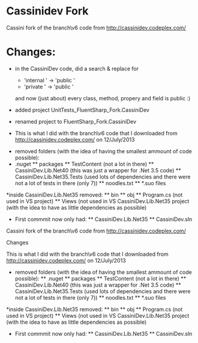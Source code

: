 Cassinidev Fork
===============

Cassini fork of the branch\v6 code from http://cassinidev.codeplex.com/



Changes:
=======

- in the CassiniDev code, did a search & replace for

   - 'internal ' -> 'public '
   - 'private ' -> 'public '

  and now (just about) every class, method, propery and field is public :)

- added project UnitTests_FluentSharp_Fork.CassiniDev

- renamed project to FluentSharp_Fork.CassiniDev


- This is what I did with the branch\v6 code that I downloaded from http://cassinidev.codeplex.com/ on 12/July/2013

* removed folders (with the idea of having the smallest ammount of code possible):
* .nuget
** packages
** TestContent		      (not a lot in there)
** CassiniDev.Lib.Net40       (this was just a wrapper for .Net 3.5 code)
** CassiniDev.Lib.Net35.Tests (used lots of dependencies and there were not a lot of tests in there (only 7))
** noodles.txt
** *.suo files


*inside CassiniDev.Lib.Net35 removed:
** bin
** obj
** Program.cs (not used in VS project)
** Views (not used in VS CassiniDev.Lib.Net35 project (with the idea to have as little dependencies as possible)

* First commmit now only had:
** CassiniDev.Lib.Net35
** CassiniDev.sln

Cassini fork of the branch\v6 code from http://cassinidev.codeplex.com/



Changes

This is what I did with the branch\v6 code that I downloaded from http://cassinidev.codeplex.com/ on 12/July/2013

* removed folders (with the idea of having the smallest ammount of code possible):
** .nuget
** packages
** TestContent		      (not a lot in there)
** CassiniDev.Lib.Net40       (this was just a wrapper for .Net 3.5 code)
** CassiniDev.Lib.Net35.Tests (used lots of dependencies and there were not a lot of tests in there (only 7))
** noodles.txt
** *.suo files


*inside CassiniDev.Lib.Net35 removed:
** bin
** obj
** Program.cs (not used in VS project)
** Views (not used in VS CassiniDev.Lib.Net35 project (with the idea to have as little dependencies as possible)

* First commmit now only had:
** CassiniDev.Lib.Net35
** CassiniDev.sln